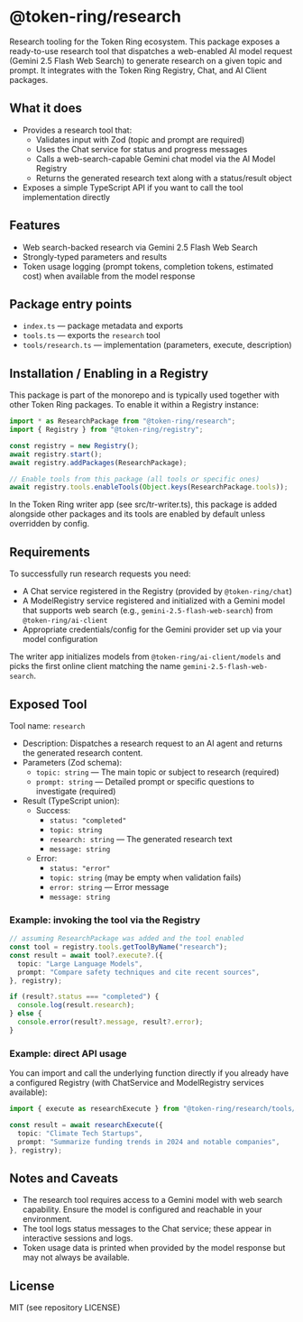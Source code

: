 # @token-ring/research

Research tooling for the Token Ring ecosystem. This package exposes a ready-to-use research tool that dispatches a web-enabled AI model request (Gemini 2.5 Flash Web Search) to generate research on a given topic and prompt. It integrates with the Token Ring Registry, Chat, and AI Client packages.

## What it does
- Provides a research tool that:
  - Validates input with Zod (topic and prompt are required)
  - Uses the Chat service for status and progress messages
  - Calls a web-search-capable Gemini chat model via the AI Model Registry
  - Returns the generated research text along with a status/result object
- Exposes a simple TypeScript API if you want to call the tool implementation directly

## Features
- Web search-backed research via Gemini 2.5 Flash Web Search
- Strongly-typed parameters and results
- Token usage logging (prompt tokens, completion tokens, estimated cost) when available from the model response

## Package entry points
- `index.ts` — package metadata and exports
- `tools.ts` — exports the `research` tool
- `tools/research.ts` — implementation (parameters, execute, description)

## Installation / Enabling in a Registry
This package is part of the monorepo and is typically used together with other Token Ring packages. To enable it within a Registry instance:

```ts
import * as ResearchPackage from "@token-ring/research";
import { Registry } from "@token-ring/registry";

const registry = new Registry();
await registry.start();
await registry.addPackages(ResearchPackage);

// Enable tools from this package (all tools or specific ones)
await registry.tools.enableTools(Object.keys(ResearchPackage.tools));
```

In the Token Ring writer app (see src/tr-writer.ts), this package is added alongside other packages and its tools are enabled by default unless overridden by config.

## Requirements
To successfully run research requests you need:
- A Chat service registered in the Registry (provided by `@token-ring/chat`)
- A ModelRegistry service registered and initialized with a Gemini model that supports web search (e.g., `gemini-2.5-flash-web-search`) from `@token-ring/ai-client`
- Appropriate credentials/config for the Gemini provider set up via your model configuration

The writer app initializes models from `@token-ring/ai-client/models` and picks the first online client matching the name `gemini-2.5-flash-web-search`.

## Exposed Tool
Tool name: `research`

- Description: Dispatches a research request to an AI agent and returns the generated research content.
- Parameters (Zod schema):
  - `topic: string` — The main topic or subject to research (required)
  - `prompt: string` — Detailed prompt or specific questions to investigate (required)
- Result (TypeScript union):
  - Success:
    - `status: "completed"`
    - `topic: string`
    - `research: string` — The generated research text
    - `message: string`
  - Error:
    - `status: "error"`
    - `topic: string` (may be empty when validation fails)
    - `error: string` — Error message
    - `message: string`

### Example: invoking the tool via the Registry
```ts
// assuming ResearchPackage was added and the tool enabled
const tool = registry.tools.getToolByName("research");
const result = await tool?.execute?.({
  topic: "Large Language Models",
  prompt: "Compare safety techniques and cite recent sources",
}, registry);

if (result?.status === "completed") {
  console.log(result.research);
} else {
  console.error(result?.message, result?.error);
}
```

### Example: direct API usage
You can import and call the underlying function directly if you already have a configured Registry (with ChatService and ModelRegistry services available):

```ts
import { execute as researchExecute } from "@token-ring/research/tools/research";

const result = await researchExecute({
  topic: "Climate Tech Startups",
  prompt: "Summarize funding trends in 2024 and notable companies",
}, registry);
```

## Notes and Caveats
- The research tool requires access to a Gemini model with web search capability. Ensure the model is configured and reachable in your environment.
- The tool logs status messages to the Chat service; these appear in interactive sessions and logs.
- Token usage data is printed when provided by the model response but may not always be available.

## License
MIT (see repository LICENSE)